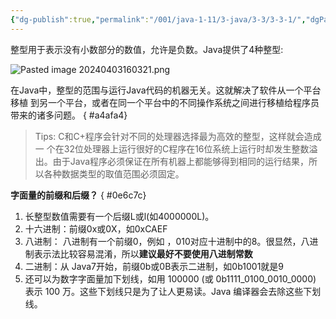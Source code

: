 ```yaml
---
{"dg-publish":true,"permalink":"/001/java-1-11/3-java/3-3/3-3-1/","dgPassFrontmatter":true,"created":"2024-04-03T16:01:59.598+08:00","updated":"2024-06-01T10:41:46.770+08:00"}
---
```


整型用于表示没有小数部分的数值，允许是负数。Java提供了4种整型:

![Pasted image 20240403160321.png](/img/user/$/$Sys999%20Attachment/Pasted%20image%2020240403160321.png)

在Java中，整型的范围与运行Java代码的机器无关。这就解决了软件从一个平台移植 到另一个平台，或者在同一个平台中的不同操作系统之间进行移植给程序员带来的诸多问题。
{ #a4afa4}


> Tips: C和C+程序会针对不同的处理器选择最为高效的整型，这样就会造成一 个在32位处理器上运行很好的C程序在16位系统上运行时却发生整数溢出。由于Java程序必须保证在所有机器上都能够得到相同的运行结果，所以各种数据类型的取值范围必须固定。

**字面量的前缀和后缀？**
{ #0e6c7c}


1. 长整型数值需要有一个后缀L或l(如4000000L)。
2. 十六进制：前缀0x或0X，如0xCAEF
3. 八进制： 八进制有一个前缀0，例如 ，010对应十进制中的8。很显然，八进制表示法比较容易混淆，所以**建议最好不要使用八进制常数**
4. 二进制：从 Java7开始，前缀0b或0B表示二进制，如0b1001就是9
5. 还可以为数字字面量加下划线，如用 100000 (或  0b1111_0100_0010_0000) 表示 100 万。这些下划线只是为了让人更易读。Java 编译器会去除这些下划线。